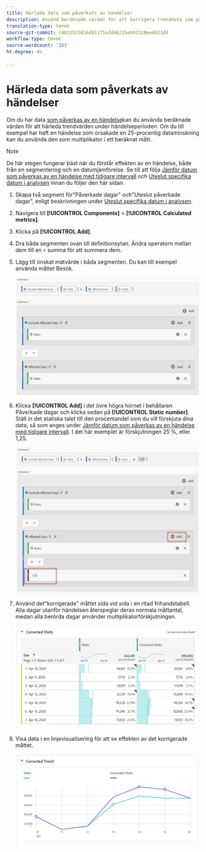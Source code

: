 ```yaml
---
title: Härleda data som påverkats av händelser
description: Använd beräknade värden för att korrigera trenddata som påverkas av en händelse.
translation-type: tm+mt
source-git-commit: c4833525816d81175a3446215eb92310ee4021dd
workflow-type: tm+mt
source-wordcount: '263'
ht-degree: 4%

---
```



# Härleda data som påverkats av händelser

Om du har data [som påverkas av en händelse](overview.md)kan du använda beräknade värden för att härleda trendvärden under händelseperioden. Om du till exempel har haft en händelse som orsakade en 25-procentig dataminskning kan du använda den som multiplikator i ett beräknat mått.

>[!NOTE]
>
>De här stegen fungerar bäst när du förstår effekten av en händelse, både från en segmentering och en datumjämförelse. Se till att följa [Jämför datum som påverkas av en händelse med tidigare intervall](compare-dates.md) och [Uteslut specifika datum i analysen](segments.md) innan du följer den här sidan.

1. Skapa två segment för&quot;Påverkade dagar&quot; och&quot;Uteslut påverkade dagar&quot;, enligt beskrivningen under [Uteslut specifika datum i analysen](segments.md).
2. Navigera till **[!UICONTROL Components]** > **[!UICONTROL Calculated metrics]**.
3. Klicka på **[!UICONTROL Add]**.
4. Dra båda segmenten ovan till definitionsytan. Ändra operatorn mellan dem till en `+` summa för att summera dem.
5. Lägg till önskat mätvärde i båda segmenten. Du kan till exempel använda måttet Besök.

   ![Segmentbyggare](assets/event_segment_builder.png)

6. Klicka **[!UICONTROL Add]** i det övre högra hörnet i behållaren Påverkade dagar och klicka sedan på **[!UICONTROL Static number]**. Ställ in det statiska talet till den procentandel som du vill förskjuta dina data, så som anges under [Jämför datum som påverkas av en händelse med tidigare intervall](compare-dates.md). I det här exemplet är förskjutningen 25 %, eller 1,25.

   ![Statiskt nummer](assets/event_static_number.png)

7. Använd det&quot;korrigerade&quot; måttet sida vid sida i en ritad frihandstabell. Alla dagar utanför händelsen återspeglar deras normala måttantal, medan alla berörda dagar använder multiplikatorförskjutningen.

   ![Korrigerat mätvärde](assets/event_corrected.png)

8. Visa data i en linjevisualisering för att se effekten av det korrigerade måttet.

   ![Korrigerad rad](assets/event_line.png)
